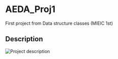 # AEDA_Proj1
First project from Data structure classes (MIEIC 1st)

## Description 

![Project description](https://github.com/Jumaruba/AEDA_Proj1/blob/master/Description.jpg)

